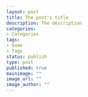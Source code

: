 ```yaml
---
layout: post
title: The post's title
description: The description
categories:
- Categories
tags:
- Some
- Tags
status: publish
type: post
published: true
mainimage: ""
image_url: ""
image_author: ""
---
```

